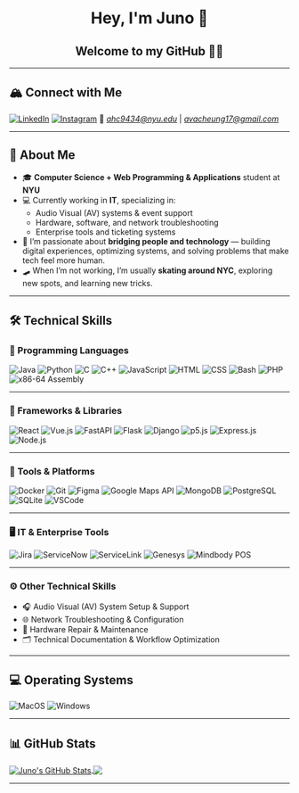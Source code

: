 <p align="center">
  <h1 align="center">Hey, I'm Juno 🌸</h1>
  <h2 align="center">Welcome to my GitHub ✌🏼</h2>
</p>

---

## 🏔️ Connect with Me
[![LinkedIn](https://img.shields.io/badge/LinkedIn-0077B5?style=flat-square&logo=linkedin&logoColor=white)](https://www.linkedin.com/in/avacheung17/)
[![Instagram](https://img.shields.io/badge/Instagram-%23E4405F.svg?style=flat-square&logo=Instagram&logoColor=white)](https://www.instagram.com/imnotjuno/)
📧 *ahc9434@nyu.edu* | *avacheung17@gmail.com*

---

## 🌺 About Me

- 🎓 **Computer Science + Web Programming & Applications** student at **NYU**
- 💻 Currently working in **IT**, specializing in:
  - Audio Visual (AV) systems & event support  
  - Hardware, software, and network troubleshooting  
  - Enterprise tools and ticketing systems
- 🌱 I’m passionate about **bridging people and technology** — building digital experiences, optimizing systems, and solving problems that make tech feel more human.
- 🛹 When I’m not working, I’m usually **skating around NYC**, exploring new spots, and learning new tricks.

---

## 🛠️ Technical Skills

### 💬 Programming Languages
![Java](https://img.shields.io/badge/Java-007396?style=flat-square&logo=java&logoColor=white)
![Python](https://img.shields.io/badge/Python-3776AB?style=flat-square&logo=python&logoColor=white)
![C](https://img.shields.io/badge/C-00599C?style=flat-square&logo=c&logoColor=white)
![C++](https://img.shields.io/badge/C++-00599C?style=flat-square&logo=c%2B%2B&logoColor=white)
![JavaScript](https://img.shields.io/badge/JavaScript-F7DF1E?style=flat-square&logo=javascript&logoColor=black)
![HTML](https://img.shields.io/badge/HTML5-E34F26?style=flat-square&logo=html5&logoColor=white)
![CSS](https://img.shields.io/badge/CSS3-1572B6?style=flat-square&logo=css3&logoColor=white)
![Bash](https://img.shields.io/badge/Bash-121011?style=flat-square&logo=gnu-bash&logoColor=white)
![PHP](https://img.shields.io/badge/PHP-777BB4?style=flat-square&logo=php&logoColor=white)
![x86-64 Assembly](https://img.shields.io/badge/x86--64_Assembly-6E4C13?style=flat-square&logo=assemblyscript&logoColor=white)

---

### 🧩 Frameworks & Libraries
![React](https://img.shields.io/badge/React-20232A?style=flat-square&logo=react&logoColor=61DAFB)
![Vue.js](https://img.shields.io/badge/Vue.js-35495E?style=flat-square&logo=vue.js&logoColor=4FC08D)
![FastAPI](https://img.shields.io/badge/FastAPI-009688?style=flat-square&logo=fastapi&logoColor=white)
![Flask](https://img.shields.io/badge/Flask-000000?style=flat-square&logo=flask&logoColor=white)
![Django](https://img.shields.io/badge/Django-092E20?style=flat-square&logo=django&logoColor=white)
![p5.js](https://img.shields.io/badge/p5.js-ED225D?style=flat-square&logo=p5.js&logoColor=FFFFFF)
![Express.js](https://img.shields.io/badge/Express.js-000000?style=flat-square&logo=express&logoColor=white)
![Node.js](https://img.shields.io/badge/Node.js-43853D?style=flat-square&logo=node.js&logoColor=white)

---

### 🧰 Tools & Platforms
![Docker](https://img.shields.io/badge/Docker-0db7ed?style=flat-square&logo=docker&logoColor=white)
![Git](https://img.shields.io/badge/Git-F05032?style=flat-square&logo=git&logoColor=white)
![Figma](https://img.shields.io/badge/Figma-F24E1E?style=flat-square&logo=figma&logoColor=white)
![Google Maps API](https://img.shields.io/badge/Google_Maps_API-4285F4?style=flat-square&logo=google-maps&logoColor=white)
![MongoDB](https://img.shields.io/badge/MongoDB-4ea94b?style=flat-square&logo=mongodb&logoColor=white)
![PostgreSQL](https://img.shields.io/badge/PostgreSQL-316192?style=flat-square&logo=postgresql&logoColor=white)
![SQLite](https://img.shields.io/badge/SQLite-07405e?style=flat-square&logo=sqlite&logoColor=white)
![VSCode](https://img.shields.io/badge/VS_Code-007ACC?style=flat-square&logo=visual-studio-code&logoColor=white)

---

### 🖥️ IT & Enterprise Tools
![Jira](https://img.shields.io/badge/Jira-0052CC?style=flat-square&logo=jira&logoColor=white)
![ServiceNow](https://img.shields.io/badge/ServiceNow-00A6A2?style=flat-square&logo=servicenow&logoColor=white)
![ServiceLink](https://img.shields.io/badge/ServiceLink-333333?style=flat-square)
![Genesys](https://img.shields.io/badge/Genesys-F26322?style=flat-square&logo=genesys&logoColor=white)
![Mindbody POS](https://img.shields.io/badge/Mindbody_POS-FF7A00?style=flat-square)

---

### ⚙️ Other Technical Skills
- 🎧 Audio Visual (AV) System Setup & Support  
- 🌐 Network Troubleshooting & Configuration  
- 🧩 Hardware Repair & Maintenance  
- 🗂️ Technical Documentation & Workflow Optimization  

---

## 💻 Operating Systems
![MacOS](https://img.shields.io/badge/MacOS-000000?style=flat-square&logo=apple&logoColor=white)
![Windows](https://img.shields.io/badge/Windows-0078D6?style=flat-square&logo=windows&logoColor=white)

---

## 📊 GitHub Stats
<a href="https://github.com/avacheungx">
  <img align="center" src="https://github-readme-stats.vercel.app/api?username=avacheungx&show_icons=true&theme=tokyonight&line_height=30" alt="Juno's GitHub Stats"/>
</a>
<a href="https://github.com/avacheungx">
  <img align="center" src="https://github-readme-stats.vercel.app/api/top-langs/?username=avacheungx&theme=tokyonight&layout=compact">
</a>

---
